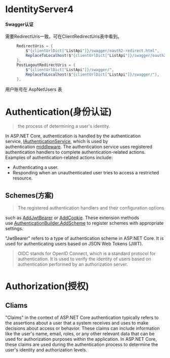 # IdentityServer4

#### Swagger认证

需要RedirectUris一致。可在ClientRedirectUris表中看到。
```cs
     RedirectUris = {
         $"{clientUrlDict["ListApi"]}/swagger/oauth2-redirect.html",
         ReplaceToLocalhost($"{clientUrlDict["ListApi"]}/swagger/oauth2-redirect.html"),
     },
     PostLogoutRedirectUris = {
         $"{clientUrlDict["ListApi"]}/swagger/",
         ReplaceToLocalhost($"{clientUrlDict["ListApi"]}/swagger/"),
     },

```

用户账号在 AspNetUsers 表


# Authentication(身份认证)

> the process of determining a user's identity.

In ASP.NET Core, authentication is handled by the authentication service, [IAuthenticationService](https://learn.microsoft.com/en-us/dotnet/api/microsoft.aspnetcore.authentication.iauthenticationservice), which is used by authentication [middleware](https://learn.microsoft.com/en-us/aspnet/core/fundamentals/middleware/?view=aspnetcore-8.0). The authentication service uses registered authentication handlers to complete authentication-related actions. Examples of authentication-related actions include:

- Authenticating a user.
- Responding when an unauthenticated user tries to access a restricted resource.

## Schemes(方案)

> The registered authentication handlers and their configuration options

such as [AddJwtBearer](https://learn.microsoft.com/en-us/dotnet/api/microsoft.extensions.dependencyinjection.jwtbearerextensions.addjwtbearer) or [AddCookie](https://learn.microsoft.com/en-us/dotnet/api/microsoft.extensions.dependencyinjection.cookieextensions.addcookie). These extension methods use [AuthenticationBuilder.AddScheme](https://learn.microsoft.com/en-us/dotnet/api/microsoft.aspnetcore.authentication.authenticationbuilder.addscheme) to register schemes with appropriate settings.

"JwtBearer" refers to a type of authentication scheme in ASP.NET Core. It is used for authenticating users based on JSON Web Tokens (JWT).


> OIDC stands for OpenID Connect, which is a standard protocol for authentication. It is used to verify the identity of users based on authentication performed by an authorization server.

# Authorization(授权)


## Cliams
"Claims" in the context of ASP.NET Core authentication typically refers to the assertions about a user that a system receives and uses to make decisions about access or behavior. These claims can include information like the user's name, email, roles, or any other relevant data that can be used for authorization purposes within the application. In ASP.NET Core, these claims are used during the authentication process to determine the user's identity and authorization levels.
